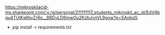 https://mikroskilacid-my.sharepoint.com/:x:/g/personal/211111117_students_mikroskil_ac_id/EdV4bqu4TUlKs6hvZrRo__8BDvLD6mwOu2KzbJvnVL9gow?e=SAnboS

- pip install -r requirements.txt